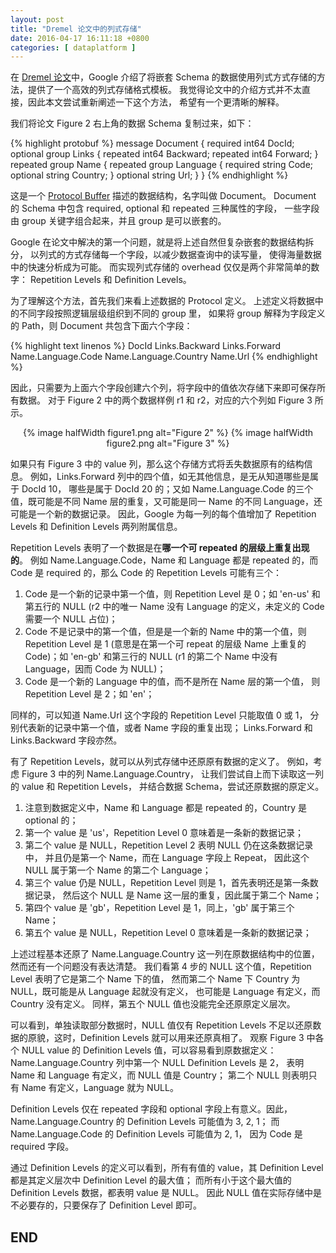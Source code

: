 ```yaml
--- 
layout: post
title: "Dremel 论文中的列式存储"
date: 2016-04-17 16:11:18 +0800
categories: [ dataplatform ]
---
```


在 [Dremel 论文][dremelpaper]中，Google 介绍了将嵌套 Schema
的数据使用列式方式存储的方法，提供了一个高效的列式存储格式模板。
我觉得论文中的介绍方式并不太直接，因此本文尝试重新阐述一下这个方法，
希望有一个更清晰的解释。

<!-- more -->

我们将论文 Figure 2 右上角的数据 Schema 复制过来，如下：

{% highlight protobuf %}
message Document {
    required int64 DocId;
    optional group Links {
        repeated int64 Backward;
        repeated int64 Forward;
    }
    repeated group Name {
        repeated group Language {
            required string Code;
            optional string Country;
        }
        optional string Url;
    }
}
{% endhighlight %}

这是一个 [Protocol Buffer][protobuf] 描述的数据结构，名字叫做 Document。
Document 的 Schema 中包含 required, optional 和 repeated 三种属性的字段，
一些字段由 group 关键字组合起来，并且 group 是可以嵌套的。

Google 在论文中解决的第一个问题，就是将上述自然但复杂嵌套的数据结构拆分，
以列式的方式存储每一个字段，以减少数据查询中的读写量，
使得海量数据中的快速分析成为可能。
而实现列式存储的 overhead 仅仅是两个非常简单的数字：
Repetition Levels 和 Definition Levels。

为了理解这个方法，首先我们来看上述数据的 Protocol 定义。
上述定义将数据中的不同字段按照逻辑层级组织到不同的 group 里，
如果将 group 解释为字段定义的 Path，则 Document 共包含下面六个字段：

{% highlight text linenos %}
DocId
Links.Backward
Links.Forward
Name.Language.Code
Name.Language.Country
Name.Url
{% endhighlight %}

因此，只需要为上面六个字段创建六个列，将字段中的值依次存储下来即可保存所有数据。
对于 Figure 2 中的两个数据样例 r1 和 r2，对应的六个列如 Figure 3 所示。

<center>
{% image halfWidth figure1.png alt="Figure 2" %}
{% image halfWidth figure2.png alt="Figure 3" %}
</center>

如果只有 Figure 3 中的 value 列，那么这个存储方式将丢失数据原有的结构信息。
例如，Links.Forward 列中的四个值，如无其他信息，是无从知道哪些是属于 DocId 10，
哪些是属于 DocId 20 的；又如 Name.Language.Code 的三个值，既可能是不同 Name
层的重复，又可能是同一 Name 的不同 Language，还可能是一个新的数据记录。
因此，Google 为每一列的每个值增加了 Repetition Levels 和 Definition Levels
两列附属信息。

Repetition Levels 表明了一个数据是在**哪一个可 repeated 的层级上重复出现的**。
例如 Name.Language.Code，Name 和 Language 都是 repeated 的，而 Code 是 required
的，那么 Code 的 Repetition Levels 可能有三个：

1. Code 是一个新的记录中第一个值，则 Repetition Level 是 0；如 'en-us'
和第五行的 NULL (r2 中的唯一 Name 没有 Language 的定义，未定义的 Code 需要一个 NULL 占位)；
2. Code 不是记录中的第一个值，但是是一个新的 Name 中的第一个值，则 Repetition Level
是 1 (意思是在第一个可 repeat 的层级 Name 上重复的 Code)；如 'en-gb' 和第三行的 NULL
(r1 的第二个 Name 中没有 Language，因而 Code 为 NULL)；
3. Code 是一个新的 Language 中的值，而不是所在 Name 层的第一个值，
则 Repetition Level 是 2；如 'en'；

同样的，可以知道 Name.Url 这个字段的 Repetition Level 只能取值 0 或 1，
分别代表新的记录中第一个值，或者 Name 字段的重复出现；
Links.Forward 和 Links.Backward 字段亦然。

有了 Repetition Levels，就可以从列式存储中还原原有数据的定义了。
例如，考虑 Figure 3 中的列 Name.Language.Country，
让我们尝试自上而下读取这一列的 value 和 Repetition Levels，
并结合数据 Schema，尝试还原数据的原定义。

1. 注意到数据定义中，Name 和 Language 都是 repeated 的，Country 是 optional 的；
2. 第一个 value 是 'us'，Repetition Level 0 意味着是一条新的数据记录；
3. 第二个 value 是 NULL，Repetition Level 2 表明 NULL 仍在这条数据记录中，
并且仍是第一个 Name，而在 Language 字段上 Repeat，
因此这个 NULL 属于第一个 Name 的第二个 Language；
4. 第三个 value 仍是 NULL，Repetition Level 则是 1，首先表明还是第一条数据记录，
然后这个 NULL 是 Name 这一层的重复，因此属于第二个 Name；
5. 第四个 value 是 'gb'，Repetition Level 是 1，同上，'gb' 属于第三个 Name；
6. 第五个 value 是 NULL，Repetition Level 0 意味着是一条新的数据记录；

上述过程基本还原了 Name.Language.Country 这一列在原数据结构中的位置，
然而还有一个问题没有表达清楚。
我们看第 4 步的 NULL 这个值，Repetition Level 表明了它是第二个 Name 下的值，
然而第二个 Name 下 Country 为 NULL，既可能是从 Language 起就没有定义，
也可能是 Language 有定义，而 Country 没有定义。
同样，第五个 NULL 值也没能完全还原原定义层次。

可以看到，单独读取部分数据时，NULL 值仅有 Repetition Levels
不足以还原数据的原貌，这时，Definition Levels 就可以用来还原真相了。
观察 Figure 3 中各个 NULL value 的 Definition Levels 值，可以容易看到原数据定义：
Name.Language.Country 列中第一个 NULL Definition Levels 是 2，
表明 Name 和 Language 有定义，而 NULL 值是 Country；
第二个 NULL 则表明只有 Name 有定义，Language 就为 NULL。

Definition Levels 仅在 repeated 字段和 optional 字段上有意义。因此，
Name.Language.Country 的 Definition Levels 可能值为 3, 2, 1；
而 Name.Language.Code 的 Definition Levels 可能值为 2, 1，
因为 Code 是 required 字段。

通过 Definition Levels 的定义可以看到，所有有值的 value，其 Definition Level
都是其定义层次中 Definition Level 的最大值；
而所有小于这个最大值的 Definition Levels 数据，都表明 value 是 NULL。
因此 NULL 值在实际存储中是不必要存的，只要保存了 Definition Level 即可。

## END

[dremelpaper]:      http://static.googleusercontent.com/media/research.google.com/en//pubs/archive/36632.pdf
[protobuf]:         https://developers.google.com/protocol-buffers/

